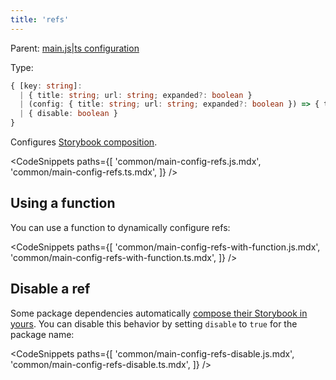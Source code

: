 ```yaml
---
title: 'refs'
---
```


Parent: [main.js|ts configuration](./main-config.md)

Type:

```ts
{ [key: string]:
  | { title: string; url: string; expanded?: boolean }
  | (config: { title: string; url: string; expanded?: boolean }) => { title: string; url: string; expanded?: boolean }
  | { disable: boolean }
}
```

Configures [Storybook composition](../sharing/storybook-composition.md).

<CodeSnippets
paths={[
'common/main-config-refs.js.mdx',
'common/main-config-refs.ts.mdx',
]}
/>

## Using a function

You can use a function to dynamically configure refs:

<CodeSnippets
paths={[
'common/main-config-refs-with-function.js.mdx',
'common/main-config-refs-with-function.ts.mdx',
]}
/>

## Disable a ref

Some package dependencies automatically [compose their Storybook in yours](../sharing/package-composition.md). You can disable this behavior by setting `disable` to `true` for the package name:

<CodeSnippets
paths={[
'common/main-config-refs-disable.js.mdx',
'common/main-config-refs-disable.ts.mdx',
]}
/>
